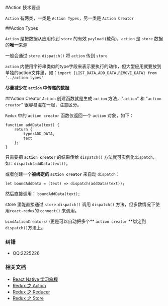 #Action 技术要点

`Action` 有两类，一类是 `Action Types`，另一类是 `Action Creator`

##Action Types

`Action` 是把数据从应用传到 `store` 的有效 `payload` (载荷)，`action` 是 `store` 数据的**唯一**来源

一般会通过 `store.dispatch()` 将 `action` 传到 `store`

`action` 内使用字符串类似的type字段来表示要执行的动作，但大型应用就要放到单独的action文件里，如：`import {LIST_DATA,ADD_DATA,REMOVE_DATA} from '../action-types'`

**尽量减少在 `action` 中传递的数据**

##Action Creator
`Action` 创建函数就是生成 `action` 方法，"`action`" 和 "`action creator`" 很容易混在一起，注意区分。

`Redux` 中的 `action creator` 函数仅返回一个 `action` 对象，如下：
```
function addData(text) {
    return {
        type:ADD_DATA,
        text
    };
}
```
只需要把 **`action creator`** 的结果传给 ```dispatch()``` 方法就可实例化```dispatch```，如：```dispatch(addData(text))```。

或者创建一个**被绑定的 `action creator`** 来自动 ```dispatch```：
```
let boundAddData = (text) => dispatch(addData(text));
```
然后直接调用：
`boundAddData(text);`

store 里能直接通过 `store.dispatch()` 调用 `dispatch()` 方法，但多数情况下使用`react-redux`的 `connect()` 来调用。

`bindActionCreators()`更是可以自动把多个** `action creator` **绑定到`dispatch()`方法上。

### 纠错
- QQ:2225226

### 相关文档
* [React Native 学习旅程](https://github.com/Kennytian/learning-react-native/blob/master/README.md)
* [Redux 之 Action](https://github.com/Kennytian/learning-react-native/blob/master/redux/action.md)
* [Redux 之 Reducer](https://github.com/Kennytian/learning-react-native/blob/master/redux/reducer.md)
* [Redux 之 Store](https://github.com/Kennytian/learning-react-native/blob/master/redux/store.md)
